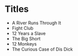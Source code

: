 # Titles

- A River Runs Through It
- Fight Club
- 12 Years a Slave
- The Big Short
- 12 Monkeys
- The Curious Case of Dis Dick
